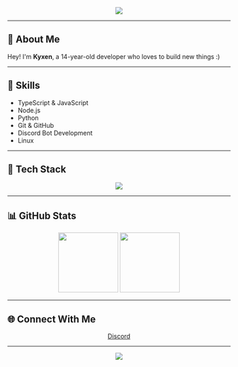 <p align="center">
    <img src="https://capsule-render.vercel.app/api?type=waving&height=250&color=gradient&text=Kyxen&section=header&reversal=true"/>
</p>

---

## 👋 About Me

Hey! I'm **Kyxen**, a 14-year-old developer who loves to build new things :)

---

## 🚀 Skills

- TypeScript & JavaScript  
- Node.js  
- Python  
- Git & GitHub  
- Discord Bot Development  
- Linux

---

## 🧰 Tech Stack

<p align="center">
    <img src="https://skillicons.dev/icons?i=ts,js,nodejs,py,git,linux,discord" />
</p>

---

## 📊 GitHub Stats

<p align="center">
    <img height="135em" src="https://github-readme-stats.vercel.app/api?username=kyxen&include_all_commits=true&count_private=true&theme=dracula" />
    <img height="135em" src="https://github-readme-stats.vercel.app/api/top-langs/?username=kyxen&layout=compact&langs_count=6&theme=dracula" />
</p>

---

## 🌐 Connect With Me

<p align="center">
    <a href="https://discord.com/users/840896867473948672">Discord</a>
</p>

---

<p align="center">
    <img src="https://komarev.com/ghpvc/?username=kyxen&color=blue&style=plastic"/>
</p>

